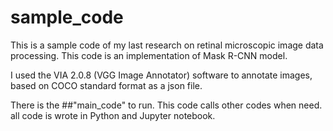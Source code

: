 # sample_code
This is a sample code of my last research on retinal microscopic image data processing. This code is an implementation of Mask R-CNN model.

I used the VIA 2.0.8 (VGG Image Annotator) software to annotate images, based on COCO standard format as a json file.

There is the ##"main_code" to run. This code calls other codes when need. all code is wrote in Python and Jupyter notebook.
